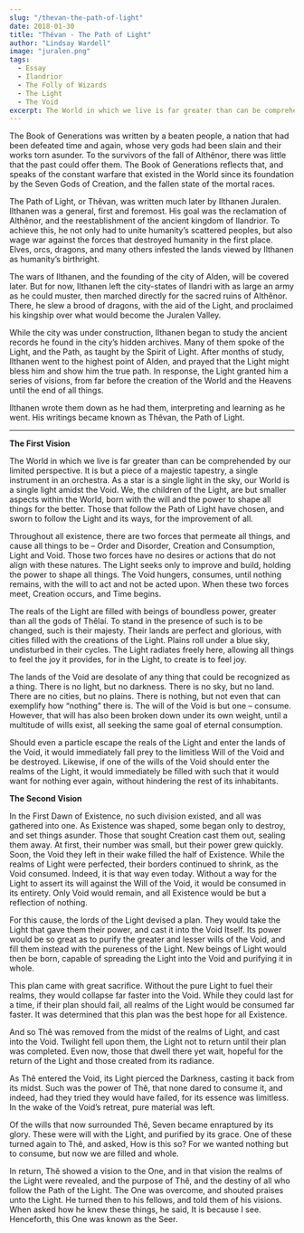 ```yaml
---
slug: "/thevan-the-path-of-light"
date: 2018-01-30
title: "Thêvan - The Path of Light"
author: "Lindsay Wardell"
image: "juralen.png"
tags:
  - Essay
  - Ilandrior
  - The Folly of Wizards
  - The Light
  - The Void
excerpt: The World in which we live is far greater than can be comprehended by our limited perspective.
---
```

The Book of Generations was written by a beaten people, a nation that had been defeated time and again, whose very gods had been slain and their works torn asunder. To the survivors of the fall of Althênor, there was little that the past could offer them. The Book of Generations reflects that, and speaks of the constant warfare that existed in the World since its foundation by the Seven Gods of Creation, and the fallen state of the mortal races.

The Path of Light, or Thêvan, was written much later by Ilthanen Juralen. Ilthanen was a general, first and foremost. His goal was the reclamation of Althênor, and the reestablishment of the ancient kingdom of Ilandrior. To achieve this, he not only had to unite humanity’s scattered peoples, but also wage war against the forces that destroyed humanity in the first place. Elves, orcs, dragons, and many others infested the lands viewed by Ilthanen as humanity’s birthright.

The wars of Ilthanen, and the founding of the city of Alden, will be covered later. But for now, Ilthanen left the city-states of Ilandri with as large an army as he could muster, then marched directly for the sacred ruins of Althênor. There, he slew a brood of dragons, with the aid of the Light, and proclaimed his kingship over what would become the Juralen Valley.

While the city was under construction, Ilthanen began to study the ancient records he found in the city’s hidden archives. Many of them spoke of the Light, and the Path, as taught by the Spirit of Light. After months of study, Ilthanen went to the highest point of Alden, and prayed that the Light might bless him and show him the true path. In response, the Light granted him a series of visions, from far before the creation of the World and the Heavens until the end of all things.

Ilthanen wrote them down as he had them, interpreting and learning as he went. His writings became known as Thêvan, the Path of Light.

* * *

**The First Vision**

The World in which we live is far greater than can be comprehended by our limited perspective. It is but a piece of a majestic tapestry, a single instrument in an orchestra. As a star is a single light in the sky, our World is a single light amidst the Void. We, the children of the Light, are but smaller aspects within the World, born with the will and the power to shape all things for the better. Those that follow the Path of Light have chosen, and sworn to follow the Light and its ways, for the improvement of all.

Throughout all existence, there are two forces that permeate all things, and cause all things to be – Order and Disorder, Creation and Consumption, Light and Void. Those two forces have no desires or actions that do not align with these natures. The Light seeks only to improve and build, holding the power to shape all things. The Void hungers, consumes, until nothing remains, with the will to act and not be acted upon. When these two forces meet, Creation occurs, and Time begins.

The reals of the Light are filled with beings of boundless power, greater than all the gods of Thêlaí. To stand in the presence of such is to be changed, such is their majesty. Their lands are perfect and glorious, with cities filled with the creations of the Light. Plains roll under a blue sky, undisturbed in their cycles. The Light radiates freely here, allowing all things to feel the joy it provides, for in the Light, to create is to feel joy.

The lands of the Void are desolate of any thing that could be recognized as a thing. There is no light, but no darkness. There is no sky, but no land. There are no cities, but no plains. There is nothing, but not even that can exemplify how “nothing” there is. The will of the Void is but one – consume. However, that will has also been broken down under its own weight, until a multitude of wills exist, all seeking the same goal of eternal consumption.

Should even a particle escape the reals of the Light and enter the lands of the Void, it would immediately fall prey to the limitless Will of the Void and be destroyed. Likewise, if one of the wills of the Void should enter the realms of the Light, it would immediately be filled with such that it would want for nothing ever again, without hindering the rest of its inhabitants.

**The Second Vision**

In the First Dawn of Existence, no such division existed, and all was gathered into one. As Existence was shaped, some began only to destroy, and set things asunder. Those that sought Creation cast them out, sealing them away. At first, their number was small, but their power grew quickly. Soon, the Void they left in their wake filled the half of Existence. While the realms of Light were perfected, their borders continued to shrink, as the Void consumed. Indeed, it is that way even today. Without a way for the Light to assert its will against the Will of the Void, it would be consumed in its entirety. Only Void would remain, and all Existence would be but a reflection of nothing.

For this cause, the lords of the Light devised a plan. They would take the Light that gave them their power, and cast it into the Void Itself. Its power would be so great as to purify the greater and lesser wills of the Void, and fill them instead with the pureness of the Light. New beings of Light would then be born, capable of spreading the Light into the Void and purifying it in whole.

This plan came with great sacrifice. Without the pure Light to fuel their realms, they would collapse far faster into the Void. While they could last for a time, if their plan should fail, all realms of the Light would be consumed far faster. It was determined that this plan was the best hope for all Existence.

And so Thê was removed from the midst of the realms of Light, and cast into the Void. Twilight fell upon them, the Light not to return until their plan was completed. Even now, those that dwell there yet wait, hopeful for the return of the Light and those created from its radiance.

As Thê entered the Void, its Light pierced the Darkness, casting it back from its midst. Such was the power of Thê, that none dared to consume it, and indeed, had they tried they would have failed, for its essence was limitless. In the wake of the Void’s retreat, pure material was left.

Of the wills that now surrounded Thê, Seven became enraptured by its glory. These were will with the Light, and purified by its grace. One of these turned again to Thê, and asked, How is this so? For we wanted nothing but to consume, but now we are filled and whole.

In return, Thê showed a vision to the One, and in that vision the realms of the Light were revealed, and the purpose of Thê, and the destiny of all who follow the Path of the Light. The One was overcome, and shouted praises unto the Light. He turned then to his fellows, and told them of his visions. When asked how he knew these things, he said, It is because I see. Henceforth, this One was known as the Seer.